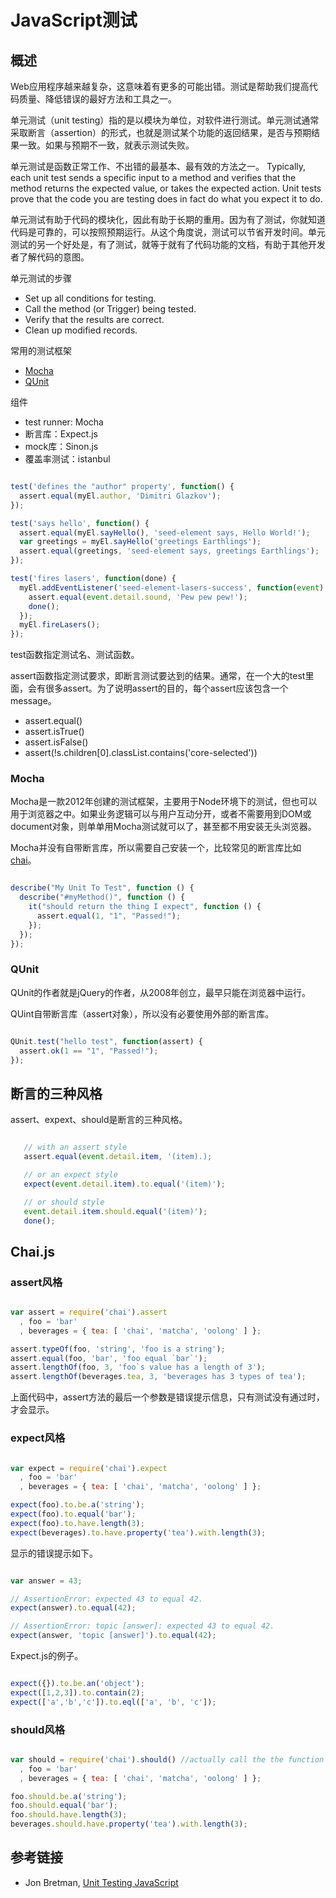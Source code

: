 # JavaScript测试

## 概述

Web应用程序越来越复杂，这意味着有更多的可能出错。测试是帮助我们提高代码质量、降低错误的最好方法和工具之一。

单元测试（unit testing）指的是以模块为单位，对软件进行测试。单元测试通常采取断言（assertion）的形式，也就是测试某个功能的返回结果，是否与预期结果一致。如果与预期不一致，就表示测试失败。

单元测试是函数正常工作、不出错的最基本、最有效的方法之一。 Typically, each unit test sends a specific input to a method and verifies that the method returns the expected value, or takes the expected action. Unit tests prove that the code you are testing does in fact do what you expect it to do.

单元测试有助于代码的模块化，因此有助于长期的重用。因为有了测试，你就知道代码是可靠的，可以按照预期运行。从这个角度说，测试可以节省开发时间。单元测试的另一个好处是，有了测试，就等于就有了代码功能的文档，有助于其他开发者了解代码的意图。

单元测试的步骤

- Set up all conditions for testing.
- Call the method (or Trigger) being tested.
- Verify that the results are correct.
- Clean up modified records.

常用的测试框架

- [Mocha](http://mochajs.org/)
- [QUnit](http://qunitjs.com/)

组件

- test runner: Mocha
- 断言库：Expect.js
- mock库：Sinon.js
- 覆盖率测试：istanbul

```javascript

test('defines the "author" property', function() {
  assert.equal(myEl.author, 'Dimitri Glazkov');
});

test('says hello', function() {
  assert.equal(myEl.sayHello(), 'seed-element says, Hello World!');
  var greetings = myEl.sayHello('greetings Earthlings');
  assert.equal(greetings, 'seed-element says, greetings Earthlings');
});

test('fires lasers', function(done) {
  myEl.addEventListener('seed-element-lasers-success', function(event) {
    assert.equal(event.detail.sound, 'Pew pew pew!');
    done();
  });
  myEl.fireLasers();
});

```

test函数指定测试名、测试函数。

assert函数指定测试要求，即断言测试要达到的结果。通常，在一个大的test里面，会有很多assert。为了说明assert的目的，每个assert应该包含一个message。

- assert.equal()
- assert.isTrue()
- assert.isFalse()
- assert(!s.children[0].classList.contains('core-selected'))

### Mocha

Mocha是一款2012年创建的测试框架，主要用于Node环境下的测试，但也可以用于浏览器之中。如果业务逻辑可以与用户互动分开，或者不需要用到DOM或document对象，则单单用Mocha测试就可以了，甚至都不用安装无头浏览器。

Mocha并没有自带断言库，所以需要自己安装一个，比较常见的断言库比如[chai](http://chaijs.com/)。

```javascript

describe("My Unit To Test", function () {
  describe("#myMethod()", function () {
    it("should return the thing I expect", function () {
      assert.equal(1, "1", "Passed!");
    });
  });
});

```

### QUnit

QUnit的作者就是jQuery的作者，从2008年创立，最早只能在浏览器中运行。

QUint自带断言库（assert对象），所以没有必要使用外部的断言库。

```javascript

QUnit.test("hello test", function(assert) {
  assert.ok(1 == "1", "Passed!");
});

```

## 断言的三种风格

assert、expext、should是断言的三种风格。

```javascript

   // with an assert style
   assert.equal(event.detail.item, '(item).);

   // or an expect style
   expect(event.detail.item).to.equal('(item)');

   // or should style
   event.detail.item.should.equal('(item)');
   done();
```

## Chai.js

### assert风格

```javascript

var assert = require('chai').assert
  , foo = 'bar'
  , beverages = { tea: [ 'chai', 'matcha', 'oolong' ] };

assert.typeOf(foo, 'string', 'foo is a string');
assert.equal(foo, 'bar', 'foo equal `bar`');
assert.lengthOf(foo, 3, 'foo`s value has a length of 3');
assert.lengthOf(beverages.tea, 3, 'beverages has 3 types of tea');

```

上面代码中，assert方法的最后一个参数是错误提示信息，只有测试没有通过时，才会显示。

### expect风格

```javascript

var expect = require('chai').expect
  , foo = 'bar'
  , beverages = { tea: [ 'chai', 'matcha', 'oolong' ] };

expect(foo).to.be.a('string');
expect(foo).to.equal('bar');
expect(foo).to.have.length(3);
expect(beverages).to.have.property('tea').with.length(3);

```

显示的错误提示如下。

```javascript

var answer = 43;

// AssertionError: expected 43 to equal 42.
expect(answer).to.equal(42); 

// AssertionError: topic [answer]: expected 43 to equal 42.
expect(answer, 'topic [answer]').to.equal(42);

```

Expect.js的例子。

```javascript

expect({}).to.be.an('object');
expect([1,2,3]).to.contain(2);
expect(['a','b','c']).to.eql(['a', 'b', 'c']);

```

### should风格

```javascript

var should = require('chai').should() //actually call the the function
  , foo = 'bar'
  , beverages = { tea: [ 'chai', 'matcha', 'oolong' ] };

foo.should.be.a('string');
foo.should.equal('bar');
foo.should.have.length(3);
beverages.should.have.property('tea').with.length(3);

```

## 参考链接

- Jon Bretman, [Unit Testing JavaScript](http://developers.lyst.com/javascript/testing/2014/03/03/javascript-unit-testing/)
